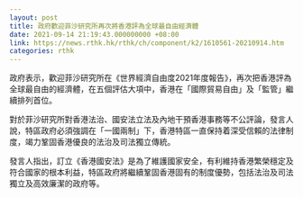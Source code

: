 ```yaml
---
layout: post
title: 政府歡迎菲沙研究所再次將香港評為全球最自由經濟體
date: 2021-09-14 21:19:43.000000000 +08:00
link: https://news.rthk.hk/rthk/ch/component/k2/1610561-20210914.htm
categories: rthk
---
```


政府表示，歡迎菲沙研究所在《世界經濟自由度2021年度報告》，再次把香港評為全球最自由的經濟體，在五個評估大項中，香港在「國際貿易自由」及「監管」繼續排列首位。
 
對於菲沙研究所對香港法治、國安法立法及內地干預香港事務等不公評論，發言人說，特區政府必須強調在「一國兩制」下，香港特區一直保持着深受信賴的法律制度，竭力鞏固香港優良的法治及司法獨立傳統。
 
發言人指出，訂立《香港國安法》是為了維護國家安全，有利維持香港繁榮穩定及符合國家的根本利益，特區政府將繼續鞏固香港固有的制度優勢，包括法治及司法獨立及高效廉潔的政府等。
